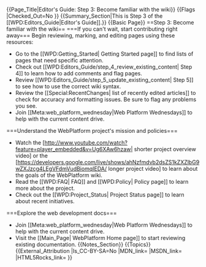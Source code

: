 {{Page_Title|Editor's Guide: Step 3: Become familiar with the wiki}}
{{Flags
|Checked_Out=No
}}
{{Summary_Section|This is Step 3 of the [[WPD:Editors_Guide|Editor's Guide]].}}
{{Basic Page}}
==Step 3: Become familiar with the wiki==
===If you can't wait, start contributing right away===
Begin reviewing, marking, and editing pages using these resources:
* Go to the [[WPD:Getting_Started| Getting Started page]] to find lists of pages that need specific attention.
* Check out [[WPD:Editors_Guide/step_4_review_existing_content| Step 4]] to learn how to add comments and flag pages.
* Review [[WPD:Editors_Guide/step_5_update_existing_content| Step 5]] to see how to use the correct wiki syntax.
* Review the [[Special:RecentChanges| list of recently edited articles]] to check for accuracy and formatting issues. Be sure to flag any problems you see. 
* Join [[Meta:web_platform_wednesday|Web Platform Wednesdays]] to help with the current content drive.

===Understand the WebPlatform project's mission and policies===
* Watch the [http://www.youtube.com/watch?feature=player_embedded&v=Ug6XAw6hzaw| shorter project overview video] or the [https://developers.google.com/live/shows/ahNzfmdvb2dsZS1kZXZlbG9wZXJzcg4LEgVFdmVudBiomqIEDA/ longer project video] to learn about the goals of the WebPlatform wiki.
* Read the [[WPD:FAQ| FAQ]] and [[WPD:Policy| Policy page]] to learn more about the project.
* Check out the [[WPD:Project_Status| Project Status page]] to learn about recent initiatives. 

===Explore the web development docs===
* Join [[Meta:web_platform_wednesday|Web Platform Wednesdays]] to help with the current content drive.
* Visit the [[Main_Page| WebPlatform Home page]] to start reviewing existing documentation.
{{Notes_Section}}
{{Topics}}
{{External_Attribution
|Is_CC-BY-SA=No
|MDN_link=
|MSDN_link=
|HTML5Rocks_link=
}}